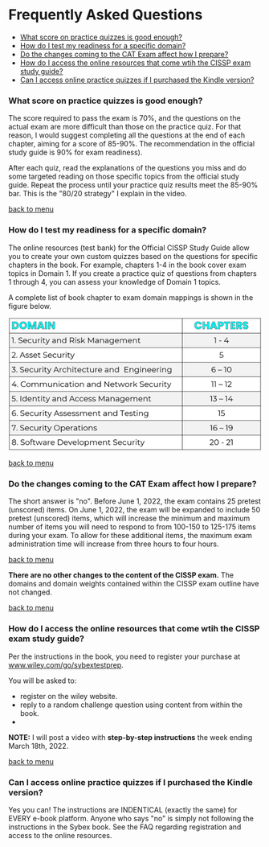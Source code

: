 # Frequently Asked Questions

- [What score on practice quizzes is good enough?](#what-score-on-practice-quizzes-is-good-enough)
- [How do I test my readiness for a specific domain?](#how-do-i-test-my-readiness-for-a-specific-domain)
- [Do the changes coming to the CAT Exam affect how I prepare?](#do-the-changes-coming-to-the-cat-exam-affect-how-i-prepare)
- [How do I access the online resources that come wtih the CISSP exam study guide?](#how-do-i-access-the-online-resources-that-come-wtih-the-cissp-exam-study-guide) 
- [Can I access online practice quizzes if I purchased the Kindle version?](#can-i-access-online-practice-quizzes-if-i-purchased-the-kindle-version)

### What score on practice quizzes is good enough? 

The score required to pass the exam is 70%, and the questions on the actual exam are more difficult than those on the practice quiz. For that reason, I would suggest completing all the questions at the end of each chapter, aiming for a score of 85-90%. The recommendation in the official study guide is 90% for exam readiness). 

After each quiz, read the explanations of the questions you miss and do some targeted reading on those specific topics from the official study guide. Repeat the process until your practice quiz results meet the 85-90% bar. This is the "80/20 strategy" I explain in the video.

[back to menu](#frequently-asked-questions)

### How do I test my readiness for a specific domain?

The online resources (test bank) for the Official CISSP Study Guide allow you to create your own custom quizzes based on the questions for specific chapters in the book. For example, chapters 1-4 in the book cover exam topics in Domain 1. If you create a practice quiz of questions from chapters 1 through 4, you can assess your knowledge of Domain 1 topics.

A complete list of book chapter to exam domain mappings is shown in the figure below.

![cissp chapters mappings](/images/chap2domain.png)

[back to menu](#frequently-asked-questions)

### Do the changes coming to the CAT Exam affect how I prepare?

The short answer is "no". Before June 1, 2022, the exam contains 25 pretest (unscored) items. On June 1, 2022, the exam will be expanded to include 50 pretest (unscored) items, which will increase the minimum and maximum number of items you will need to respond to from 100-150 to 125-175 items during your exam. To allow for these additional items, the maximum exam administration time will increase from three hours to four hours. 

[back to menu](#frequently-asked-questions)

**There are no other changes to the content of the CISSP exam.** The domains and domain weights contained within the CISSP exam outline have not changed.

[back to menu](#frequently-asked-questions)

### How do I access the online resources that come wtih the CISSP exam study guide? 

Per the instructions in the book, you need to register your purchase at www.wiley.com/go/sybextestprep.

You will be asked to:

- register on the wiley website.
- reply to a random challenge question using content from within the book.
-

**NOTE:** I will post a video with **step-by-step instructions** the week ending March 18th, 2022.

[back to menu](#frequently-asked-questions)

### Can I access online practice quizzes if I purchased the Kindle version?

Yes you can! The instructions are INDENTICAL (exactly the same) for EVERY e-book platform. Anyone who says "no" is simply not following the instructions in the Sybex book. See the FAQ regarding registration and access to the online resources.